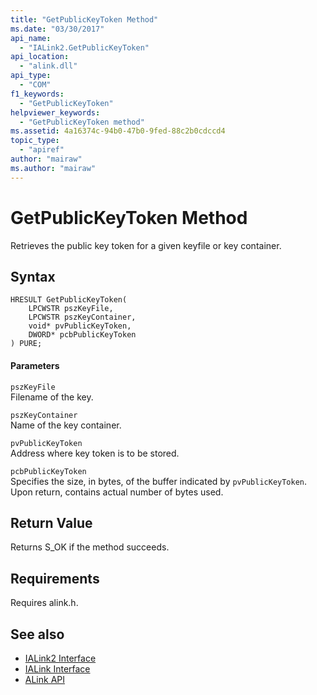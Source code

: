 ```yaml
---
title: "GetPublicKeyToken Method"
ms.date: "03/30/2017"
api_name: 
  - "IALink2.GetPublicKeyToken"
api_location: 
  - "alink.dll"
api_type: 
  - "COM"
f1_keywords: 
  - "GetPublicKeyToken"
helpviewer_keywords: 
  - "GetPublicKeyToken method"
ms.assetid: 4a16374c-94b0-47b0-9fed-88c2b0cdccd4
topic_type: 
  - "apiref"
author: "mairaw"
ms.author: "mairaw"
---
```

# GetPublicKeyToken Method
Retrieves the public key token for a given keyfile or key container.  
  
## Syntax  
  
```  
HRESULT GetPublicKeyToken(  
    LPCWSTR pszKeyFile,  
    LPCWSTR pszKeyContainer,  
    void* pvPublicKeyToken,  
    DWORD* pcbPublicKeyToken  
) PURE;  
```  
  
#### Parameters  
 `pszKeyFile`  
 Filename of the key.  
  
 `pszKeyContainer`  
 Name of the key container.  
  
 `pvPublicKeyToken`  
 Address where key token is to be stored.  
  
 `pcbPublicKeyToken`  
 Specifies the size, in bytes, of the buffer indicated by `pvPublicKeyToken`. Upon return, contains actual number of bytes used.  
  
## Return Value  
 Returns S_OK if the method succeeds.  
  
## Requirements  
 Requires alink.h.  
  
## See also
- [IALink2 Interface](../../../../docs/framework/unmanaged-api/alink/ialink2-interface.md)
- [IALink Interface](../../../../docs/framework/unmanaged-api/alink/ialink-interface.md)
- [ALink API](../../../../docs/framework/unmanaged-api/alink/index.md)
